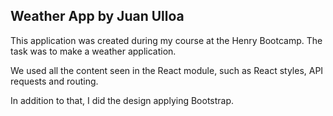 ## Weather App by Juan Ulloa

This application was created during my course at the Henry Bootcamp. The task was to make a weather application.

We used all the content seen in the React module, such as React styles, API requests and routing.

In addition to that, I did the design applying Bootstrap.
